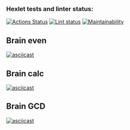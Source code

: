 ### Hexlet tests and linter status:
[![Actions Status](https://github.com/batareechka/frontend-project-lvl1/workflows/hexlet-check/badge.svg)](https://github.com/batareechka/frontend-project-lvl1/actions)
[![Lint status](https://github.com/batareechka/frontend-project-lvl1/actions/workflows/lint-check.yml/badge.svg)](https://github.com/batareechka/frontend-project-lvl1/actions/)
[![Maintainability](https://api.codeclimate.com/v1/badges/53d3d0cb7ef8a8934fa2/maintainability)](https://codeclimate.com/github/batareechka/frontend-project-lvl1/maintainability)

## Brain even
[![asciicast](https://asciinema.org/a/pQqRPeCZ4XwcqG3uahqsgLP6f.svg)](https://asciinema.org/a/pQqRPeCZ4XwcqG3uahqsgLP6f)

## Brain calc
[![asciicast](https://asciinema.org/a/Z11iH1UbtUvq4bUkvYVT63GTr.svg)](https://asciinema.org/a/Z11iH1UbtUvq4bUkvYVT63GTr)

## Brain GCD
[![asciicast](https://asciinema.org/a/e8lVxgUTRiPFVUJRCpZf9M0fL.svg)](https://asciinema.org/a/e8lVxgUTRiPFVUJRCpZf9M0fL)
